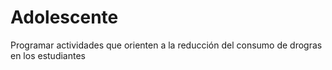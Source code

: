 # Adolescente
Programar actividades que orienten a la reducción  del consumo de drogras en  los estudiantes
